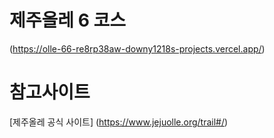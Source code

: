 # 제주올레 6 코스 
(https://olle-66-re8rp38aw-downy1218s-projects.vercel.app/)

 # 참고사이트
 [제주올레 공식 사이트] (https://www.jejuolle.org/trail#/)







